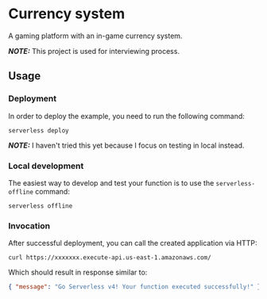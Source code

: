 # Currency system

A gaming platform with an in-game currency system. 


**_NOTE:_** This project is used for interviewing process.

## Usage

### Deployment

In order to deploy the example, you need to run the following command:

```
serverless deploy
```
**_NOTE:_** I haven't tried this yet because I focus on testing in local instead.


### Local development

The easiest way to develop and test your function is to use the `serverless-offline` command:

```
serverless offline
```

### Invocation

After successful deployment, you can call the created application via HTTP:

```
curl https://xxxxxxx.execute-api.us-east-1.amazonaws.com/
```

Which should result in response similar to:

```json
{ "message": "Go Serverless v4! Your function executed successfully!" }
```
